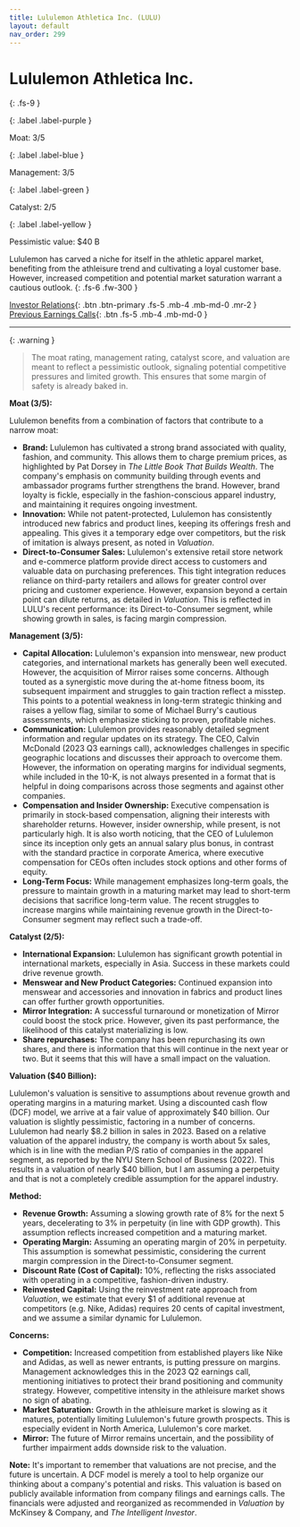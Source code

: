 ```yaml
---
title: Lululemon Athletica Inc. (LULU)
layout: default
nav_order: 299
---
```


# Lululemon Athletica Inc.
{: .fs-9 }

{: .label .label-purple }

Moat: 3/5

{: .label .label-blue }

Management: 3/5

{: .label .label-green }

Catalyst: 2/5

{: .label .label-yellow }

Pessimistic value: $40 B

Lululemon has carved a niche for itself in the athletic apparel market, benefiting from the athleisure trend and cultivating a loyal customer base.  However, increased competition and potential market saturation warrant a cautious outlook.
{: .fs-6 .fw-300 }

[Investor Relations](https://www.google.com/search?q=LULU+investor+relations){: .btn .btn-primary .fs-5 .mb-4 .mb-md-0 .mr-2 }
[Previous Earnings Calls](https://discountingcashflows.com/company/LULU/transcripts/){: .btn .fs-5 .mb-4 .mb-md-0 }

---

{: .warning } 
>The moat rating, management rating, catalyst score, and valuation are meant to reflect a pessimistic outlook, signaling potential competitive pressures and limited growth. This ensures that some margin of safety is already baked in.


**Moat (3/5):**

Lululemon benefits from a combination of factors that contribute to a narrow moat:

* **Brand:** Lululemon has cultivated a strong brand associated with quality, fashion, and community.  This allows them to charge premium prices, as highlighted by Pat Dorsey in *The Little Book That Builds Wealth*.  The company's emphasis on community building through events and ambassador programs further strengthens the brand. However, brand loyalty is fickle, especially in the fashion-conscious apparel industry, and maintaining it requires ongoing investment.  
* **Innovation:** While not patent-protected, Lululemon has consistently introduced new fabrics and product lines, keeping its offerings fresh and appealing.  This gives it a temporary edge over competitors, but the risk of imitation is always present, as noted in *Valuation*.  
* **Direct-to-Consumer Sales:** Lululemon's extensive retail store network and e-commerce platform provide direct access to customers and valuable data on purchasing preferences. This tight integration reduces reliance on third-party retailers and allows for greater control over pricing and customer experience.  However, expansion beyond a certain point can dilute returns, as detailed in *Valuation*. This is reflected in LULU's recent performance: its Direct-to-Consumer segment, while showing growth in sales, is facing margin compression.

**Management (3/5):**

* **Capital Allocation:** Lululemon's expansion into menswear, new product categories, and international markets has generally been well executed.  However, the acquisition of Mirror raises some concerns. Although touted as a synergistic move during the at-home fitness boom, its subsequent impairment and struggles to gain traction reflect a misstep.  This points to a potential weakness in long-term strategic thinking and raises a yellow flag, similar to some of Michael Burry's cautious assessments, which emphasize sticking to proven, profitable niches.
* **Communication:** Lululemon provides reasonably detailed segment information and regular updates on its strategy.  The CEO, Calvin McDonald (2023 Q3 earnings call), acknowledges challenges in specific geographic locations and discusses their approach to overcome them.  However, the information on operating margins for individual segments, while included in the 10-K, is not always presented in a format that is helpful in doing comparisons across those segments and against other companies.
* **Compensation and Insider Ownership:** Executive compensation is primarily in stock-based compensation, aligning their interests with shareholder returns.  However, insider ownership, while present, is not particularly high. It is also worth noticing, that the CEO of Lululemon since its inception only gets an annual salary plus bonus, in contrast with the standard practice in corporate America, where executive compensation for CEOs often includes stock options and other forms of equity.
* **Long-Term Focus:** While management emphasizes long-term goals, the pressure to maintain growth in a maturing market may lead to short-term decisions that sacrifice long-term value.  The recent struggles to increase margins while maintaining revenue growth in the Direct-to-Consumer segment may reflect such a trade-off.


**Catalyst (2/5):**

* **International Expansion:**  Lululemon has significant growth potential in international markets, especially in Asia.  Success in these markets could drive revenue growth.
* **Menswear and New Product Categories:** Continued expansion into menswear and accessories and innovation in fabrics and product lines can offer further growth opportunities.  
* **Mirror Integration:** A successful turnaround or monetization of Mirror could boost the stock price. However, given its past performance, the likelihood of this catalyst materializing is low.
* **Share repurchases:** The company has been repurchasing its own shares, and there is information that this will continue in the next year or two. But it seems that this will have a small impact on the valuation.

**Valuation ($40 Billion):**

Lululemon's valuation is sensitive to assumptions about revenue growth and operating margins in a maturing market.   Using a discounted cash flow (DCF) model, we arrive at a fair value of approximately $40 billion.  Our valuation is slightly pessimistic, factoring in a number of concerns. 
Lululemon had nearly $8.2 billion in sales in 2023. Based on a relative valuation of the apparel industry, the company is worth about 5x sales, which is in line with the median P/S ratio of companies in the apparel segment, as reported by the NYU Stern School of Business (2022).
This results in a valuation of nearly $40 billion, but I am assuming a perpetuity and that is not a completely credible assumption for the apparel industry. 


**Method:**

* **Revenue Growth:**  Assuming a slowing growth rate of 8% for the next 5 years, decelerating to 3% in perpetuity (in line with GDP growth).  This assumption reflects increased competition and a maturing market.
* **Operating Margin:**  Assuming an operating margin of 20% in perpetuity. This assumption is somewhat pessimistic, considering the current margin compression in the Direct-to-Consumer segment.
* **Discount Rate (Cost of Capital):**  10%, reflecting the risks associated with operating in a competitive, fashion-driven industry.
* **Reinvested Capital:** Using the reinvestment rate approach from *Valuation*, we estimate that every $1 of additional revenue at competitors (e.g. Nike, Adidas) requires 20 cents of capital investment, and we assume a similar dynamic for Lululemon.


**Concerns:**

* **Competition:**  Increased competition from established players like Nike and Adidas, as well as newer entrants, is putting pressure on margins. Management acknowledges this in the 2023 Q2 earnings call,  mentioning initiatives to protect their brand positioning and community strategy. However, competitive intensity in the athleisure market shows no sign of abating.
* **Market Saturation:**  Growth in the athleisure market is slowing as it matures, potentially limiting Lululemon's future growth prospects. This is especially evident in North America, Lululemon's core market.
* **Mirror:**  The future of Mirror remains uncertain, and the possibility of further impairment adds downside risk to the valuation.

**Note:**  It's important to remember that valuations are not precise, and the future is uncertain.  A DCF model is merely a tool to help organize our thinking about a company's potential and risks. This valuation is based on publicly available information from company filings and earnings calls. The financials were adjusted and reorganized as recommended in *Valuation* by McKinsey & Company, and *The Intelligent Investor*.